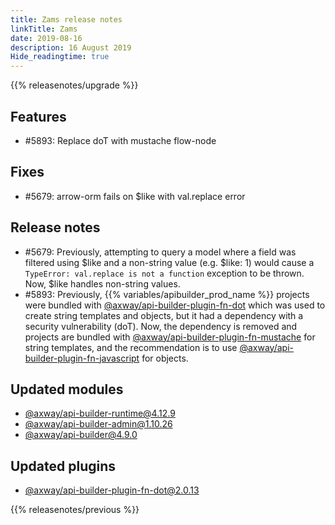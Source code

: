 ```yaml
---
title: Zams release notes
linkTitle: Zams
date: 2019-08-16
description: 16 August 2019
Hide_readingtime: true
---
```


{{% releasenotes/upgrade %}}

## Features

* #5893: Replace doT with mustache flow-node

## Fixes

* #5679: arrow-orm fails on $like with val.replace error

## Release notes

* #5679: Previously, attempting to query a model where a field was filtered using $like and a non-string value (e.g. $like: 1) would cause a `TypeError: val.replace is not a function` exception to be thrown. Now, $like handles non-string values.
* #5893: Previously, {{% variables/apibuilder_prod_name %}} projects were bundled with [@axway/api-builder-plugin-fn-dot](https://www.npmjs.com/package/@axway/api-builder-plugin-fn-dot) which was used to create string templates and objects, but it had a dependency with a security vulnerability (doT). Now, the dependency is removed and projects are bundled with [@axway/api-builder-plugin-fn-mustache](https://www.npmjs.com/package/@axway/api-builder-plugin-fn-mustache) for string templates, and the recommendation is to use [@axway/api-builder-plugin-fn-javascript](https://www.npmjs.com/package/@axway/api-builder-plugin-fn-javascript) for objects.

## Updated modules

* [@axway/api-builder-runtime@4.12.9](https://www.npmjs.com/package/@axway/api-builder-runtime/v/4.12.9)
* [@axway/api-builder-admin@1.10.26](https://www.npmjs.com/package/@axway/api-builder-admin/v/1.10.26)
* [@axway/api-builder@4.9.0](https://www.npmjs.com/package/@axway/api-builder/v/4.9.0)

## Updated plugins

* [@axway/api-builder-plugin-fn-dot@2.0.13](https://www.npmjs.com/package/@axway/api-builder-plugin-fn-dot/v/2.0.13)

{{% releasenotes/previous %}}
